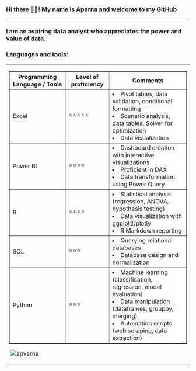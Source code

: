 ### Hi there 👋🏾! My name is Aparna and welcome to my GitHub
<hr>
<h3>I am an aspiring data analyst who appreciates the power and value of data. </h3>


<h3 align="left">Languages and tools:</h3>

<table cellspacing = "10">
  <tr>
    <td>  <table border = "1">
      <th> Programming Language / Tools </th>
      <th> Level of proficiency </th>
      <th> Comments </th>
        <tr>
            <td>Excel</td>
            <td>⭐️⭐️⭐️⭐️⭐️</td>
            <td>   <li> Pivot tables, data validation, conditional formatting </li> 
                    <li> Scenario analysis, data tables, Solver for optimization </li> 
                    <li> Data visualization </li>     </td>
          </tr>
        <tr>
          <td>Power BI</td>
          <td>⭐️⭐⭐️⭐️</td>
          <td>   <li> Dashboard creation with interactive visualizations </li>
                  <li> Proficient in DAX </li> 
                    <li> Data transformation using Power Query </li>      </td>
        </tr>
        <tr>
          <td>R</td>
          <td>⭐️⭐️⭐️⭐️</td>
          <td>   <li> Statistical analysis (regression, ANOVA, hypothesis testing) </li>
                  <li> Data visualization with ggplot2/plotly </li> 
                    <li> R Markdown reporting </li>     </td>
        </tr>
        <tr>
          <td>SQL</td>
          <td>⭐️⭐️⭐️</td>
          <td>   <li> Querying relational databases </li>
                  <li> Database design and normalization </li> 
                        </td>
        </tr>
        <tr>
          <td>Python</td>
          <td>⭐️⭐️⭐️</td>
          <td>   <li> Machine learning (classification, regression, model evaluation) </li>
                  <li> Data manipulation (dataframes, groupby, merging) </li> 
                    <li> Automation scripts (web scraping, data extraction) </li>    </td>
        </tr>
      </table>

    
<p>&nbsp;<img align="center" src="https://github-readme-stats.vercel.app/api?username=apvarna&show_icons=true&theme=tokyonight&hide_border=true&locale=en" alt="apvarna" /></p>

